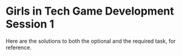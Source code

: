 # Girls in Tech Game Development Session 1

Here are the solutions to both the optional and the required task, for reference.
